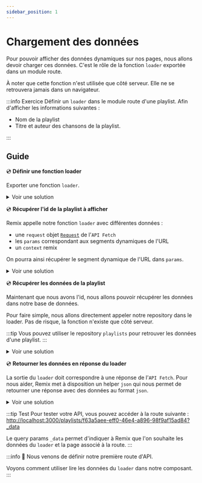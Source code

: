 ```yaml
---
sidebar_position: 1
---
```


# Chargement des données

Pour pouvoir afficher des données dynamiques sur nos pages, nous allons devoir charger ces données. C'est le rôle de la fonction `loader` exportée dans un module route.

À noter que cette fonction n'est utilisée que côté serveur. Elle ne se retrouvera jamais dans un navigateur.

:::info Exercice
Définir un `loader` dans le module route d'une playlist. Afin d'afficher les informations suivantes :

- Nom de la playlist
- Titre et auteur des chansons de la playlist.

:::

## Guide

💿 **Définir une fonction loader**

Exporter une fonction `loader`.

<details>
  <summary>Voir une solution</summary>

```tsx title="app/routes/_layout.playlists.$id.tsx"
export const loader = () => {
  return null;
};
```

</details>

💿 **Récupérer l'id de la playlist à afficher**

Remix appelle notre fonction `loader` avec différentes données :

- une `request` objet [`Request`](https://developer.mozilla.org/fr/docs/Web/API/Request) de l'`API Fetch`
- les `params` correspondant aux segments dynamiques de l'URL
- un `context` remix

On pourra ainsi récupérer le segment dynamique de l'URL dans `params`.

<details>
  <summary>Voir une solution</summary>

```tsx title="app/routes/_layout.playlists.$id.tsx"
// highlight-next-line
export const loader = ({ params }: LoaderArgs) => {
  // highlight-next-line
  const id = params.id;

  return null;
};
```

</details>

💿 **Récupérer les données de la playlist**

Maintenant que nous avons l'id, nous allons pouvoir récupérer les données dans notre base de données.

Pour faire simple, nous allons directement appeler notre repository dans le loader. Pas de risque, la fonction n'existe que côté serveur.

:::tip
Vous pouvez utiliser le repository `playlists` pour retrouver les données d'une playlist.
:::

<details>
  <summary>Voir une solution</summary>

```tsx title="app/routes/_layout.playlists.$id.tsx"
// highlight-next-line
export const loader = async ({ params }: LoaderArgs) => {
  const id = params.id;
  // highlight-next-line
  const playlist = await playlists.find(id || "");

  return null;
};
```

</details>

💿 **Retourner les données en réponse du loader**

La sortie du `loader` doit correspondre à une réponse de l'`API Fetch`. Pour nous aider, Remix met à disposition un helper `json` qui nous permet de retourner une réponse avec des données au format `json`.

<details>
  <summary>Voir une solution</summary>

```tsx title="app/routes/_layout.playlists.$id.tsx"
export const loader = async ({ params }: LoaderArgs) => {
  const id = params.id;
  const playlist = await playlists.find(id || "");
  if (!playlist) {
    throw new Error("playlist not found");
  }

  // highlight-next-line
  return json(playlist);
};
```

</details>

:::tip Test
Pour tester votre API, vous pouvez accéder à la route suivante : [http://localhost:3000/playlists/f63a5aee-eff0-46e4-a896-98f9af15ad84?\_data](http://localhost:3000/test?_data)

Le query params `_data` permet d'indiquer à Remix que l'on souhaite les données du `loader` et la page associé à la route.
:::

:::info 👏 Nous venons de définir notre première route d'API.

Voyons comment utiliser lire les données du `loader` dans notre composant.
:::
